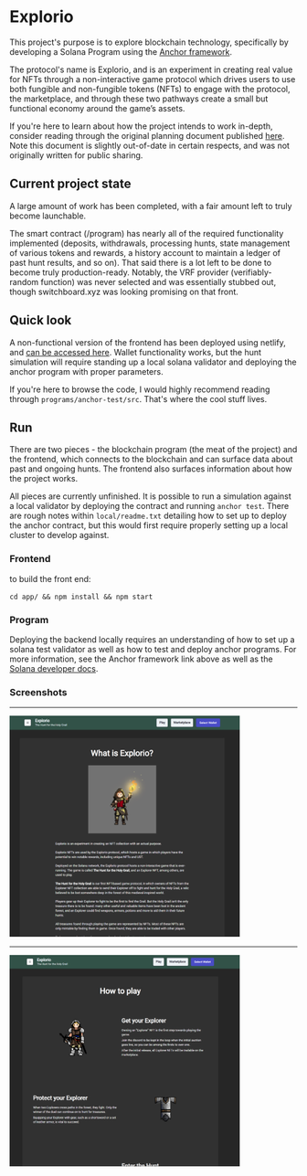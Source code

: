 # Explorio

This project's purpose is to explore blockchain technology, specifically by developing a Solana Program using the [Anchor framework](https://book.anchor-lang.com/introduction/what_is_anchor.html).

The protocol's name is Explorio, and is an experiment in creating real value for NFTs through a non-interactive game protocol which drives users to use both fungible and non-fungible tokens (NFTs) to engage with the protocol, the marketplace, and through these two pathways create a small but functional economy around the game’s assets.

If you're here to learn about how the project intends to work in-depth, consider reading through the original planning document published [here](https://docs.google.com/document/d/e/2PACX-1vQhgWohoUQSFWEruZZdT754BSXSyL5rUWcQ7svMJRIn3SUdcMZRtlg6ukewm2EroCN-pTIU_tejdpyN/pub). Note this document is slightly out-of-date in certain respects, and was not originally written for public sharing.

## Current project state
A large amount of work has been completed, with a fair amount left to truly become launchable. 

The smart contract (/program) has nearly all of the required functionality implemented (deposits, withdrawals, processing hunts, state management of various tokens and rewards, a history account to maintain a ledger of past hunt results, and so on). That said there is a lot left to be done to become truly production-ready. Notably, the VRF provider (verifiably-random function) was never selected and was essentially stubbed out, though switchboard.xyz was looking promising on that front.

## Quick look
A non-functional version of the frontend has been deployed using netlify, and [can be accessed here](https://mellow-florentine-7a7c89.netlify.app/). Wallet functionality works, but the hunt simulation will require standing up a local solana validator and deploying the anchor program with proper parameters.

If you're here to browse the code, I would highly recommend reading through `programs/anchor-test/src`. That's where the cool stuff lives.

## Run
There are two pieces - the blockchain program (the meat of the project) and the frontend, which connects to the blockchain and can surface data about past and ongoing hunts. The frontend also surfaces information about how the project works.

All pieces are currently unfinished. It is possible to run a simulation against a local validator by deploying the contract and running `anchor test`. There are rough notes within `local/readme.txt` detailing how to set up to deploy the anchor contract, but this would first require properly setting up a local cluster to develop against.

### Frontend
to build the front end:
```
cd app/ && npm install && npm start
```

### Program
Deploying the backend locally requires an understanding of how to set up a solana test validator as well as how to test and deploy anchor programs. For more information, see the Anchor framework link above as well as the [Solana developer docs](https://docs.solana.com/developing/test-validator).

### Screenshots
---

<img src="local/homepage.png" alt="Homepage" width="80%"/>

---

<img src="local/quick-look.png" alt="Quick look" width="80%"/>
